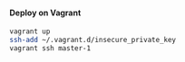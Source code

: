 #### Deploy on Vagrant

```bash
vagrant up
ssh-add ~/.vagrant.d/insecure_private_key
vagrant ssh master-1
```
